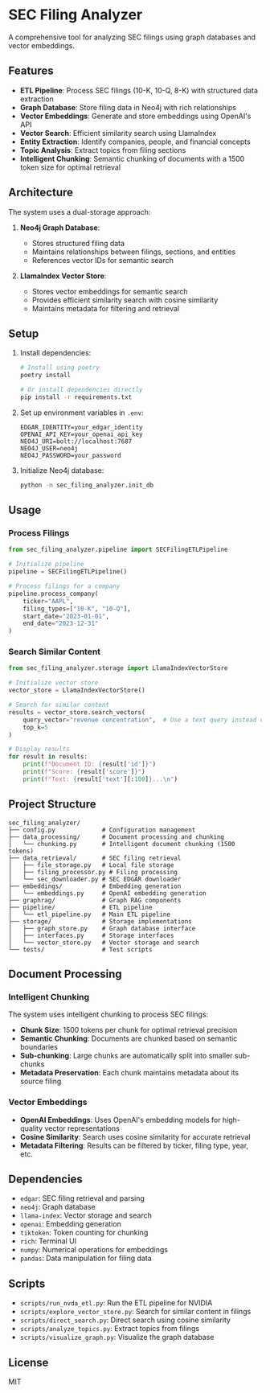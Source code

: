 # SEC Filing Analyzer

A comprehensive tool for analyzing SEC filings using graph databases and vector embeddings.

## Features

- **ETL Pipeline**: Process SEC filings (10-K, 10-Q, 8-K) with structured data extraction
- **Graph Database**: Store filing data in Neo4j with rich relationships
- **Vector Embeddings**: Generate and store embeddings using OpenAI's API
- **Vector Search**: Efficient similarity search using LlamaIndex
- **Entity Extraction**: Identify companies, people, and financial concepts
- **Topic Analysis**: Extract topics from filing sections
- **Intelligent Chunking**: Semantic chunking of documents with a 1500 token size for optimal retrieval

## Architecture

The system uses a dual-storage approach:

1. **Neo4j Graph Database**:
   - Stores structured filing data
   - Maintains relationships between filings, sections, and entities
   - References vector IDs for semantic search

2. **LlamaIndex Vector Store**:
   - Stores vector embeddings for semantic search
   - Provides efficient similarity search with cosine similarity
   - Maintains metadata for filtering and retrieval

## Setup

1. Install dependencies:
   ```bash
   # Install using poetry
   poetry install

   # Or install dependencies directly
   pip install -r requirements.txt
   ```

2. Set up environment variables in `.env`:
   ```
   EDGAR_IDENTITY=your_edgar_identity
   OPENAI_API_KEY=your_openai_api_key
   NEO4J_URI=bolt://localhost:7687
   NEO4J_USER=neo4j
   NEO4J_PASSWORD=your_password
   ```

3. Initialize Neo4j database:
   ```bash
   python -m sec_filing_analyzer.init_db
   ```

## Usage

### Process Filings

```python
from sec_filing_analyzer.pipeline import SECFilingETLPipeline

# Initialize pipeline
pipeline = SECFilingETLPipeline()

# Process filings for a company
pipeline.process_company(
    ticker="AAPL",
    filing_types=["10-K", "10-Q"],
    start_date="2023-01-01",
    end_date="2023-12-31"
)
```

### Search Similar Content

```python
from sec_filing_analyzer.storage import LlamaIndexVectorStore

# Initialize vector store
vector_store = LlamaIndexVectorStore()

# Search for similar content
results = vector_store.search_vectors(
    query_vector="revenue concentration",  # Use a text query instead of embedding
    top_k=5
)

# Display results
for result in results:
    print(f"Document ID: {result['id']}")
    print(f"Score: {result['score']}")
    print(f"Text: {result['text'][:100]}...\n")
```

## Project Structure

```
sec_filing_analyzer/
├── config.py             # Configuration management
├── data_processing/      # Document processing and chunking
│   └── chunking.py       # Intelligent document chunking (1500 tokens)
├── data_retrieval/       # SEC filing retrieval
│   ├── file_storage.py   # Local file storage
│   ├── filing_processor.py # Filing processing
│   └── sec_downloader.py # SEC EDGAR downloader
├── embeddings/           # Embedding generation
│   └── embeddings.py     # OpenAI embedding generation
├── graphrag/             # Graph RAG components
├── pipeline/             # ETL pipeline
│   └── etl_pipeline.py   # Main ETL pipeline
├── storage/              # Storage implementations
│   ├── graph_store.py    # Graph database interface
│   ├── interfaces.py     # Storage interfaces
│   └── vector_store.py   # Vector storage and search
└── tests/                # Test scripts
```

## Document Processing

### Intelligent Chunking

The system uses intelligent chunking to process SEC filings:

- **Chunk Size**: 1500 tokens per chunk for optimal retrieval precision
- **Semantic Chunking**: Documents are chunked based on semantic boundaries
- **Sub-chunking**: Large chunks are automatically split into smaller sub-chunks
- **Metadata Preservation**: Each chunk maintains metadata about its source filing

### Vector Embeddings

- **OpenAI Embeddings**: Uses OpenAI's embedding models for high-quality vector representations
- **Cosine Similarity**: Search uses cosine similarity for accurate retrieval
- **Metadata Filtering**: Results can be filtered by ticker, filing type, year, etc.

## Dependencies

- `edgar`: SEC filing retrieval and parsing
- `neo4j`: Graph database
- `llama-index`: Vector storage and search
- `openai`: Embedding generation
- `tiktoken`: Token counting for chunking
- `rich`: Terminal UI
- `numpy`: Numerical operations for embeddings
- `pandas`: Data manipulation for filing data

## Scripts

- `scripts/run_nvda_etl.py`: Run the ETL pipeline for NVIDIA
- `scripts/explore_vector_store.py`: Search for similar content in filings
- `scripts/direct_search.py`: Direct search using cosine similarity
- `scripts/analyze_topics.py`: Extract topics from filings
- `scripts/visualize_graph.py`: Visualize the graph database

## License

MIT
